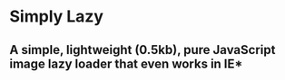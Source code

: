 # Simply Lazy

## A simple, lightweight (0.5kb), pure JavaScript image lazy loader that even works in IE\*
